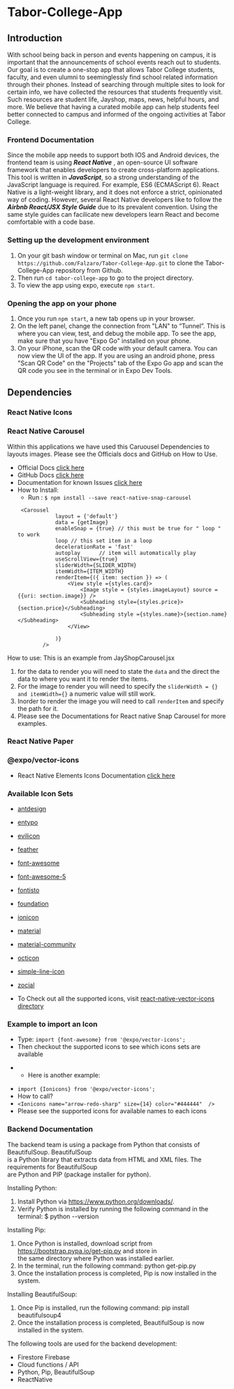 # Tabor-College-App
## Introduction
With school being back in person and events happening on campus, it is important that the announcements of school events reach out to students. Our goal is to create a one-stop app that allows Tabor College students, faculty, and even ulumni to seeminglessly find school related information through their phones. Instead of searching through multiple sites to look for certain info, we have collected the resources that students frequently visit. Such resources are student life, Jayshop, maps, news, helpful hours, and more. We believe that having a curated mobile app can help students feel better connected to campus and informed of the ongoing activities at Tabor College. 

### Frontend Documentation
Since the mobile app needs to support both IOS and Android devices, the frontend team is using ***React Native*** , an open-source UI software framework that enables developers to create cross-platform applications. This tool is written in ***JavaScript***, so a strong understanding of the JavaScript language is required. For example, ES6 (ECMAScript 6). React Native is a light-weight library, and it does not enforce a strict, opinionated way of coding. However, several React Native developers like to follow the ***Airbnb React/JSX Style Guide*** due to its prevalent convention. Using the same style guides can facilicate new developers learn React and become comfortable with a code base.


### Setting up the development environment
1. On your git bash window or terminal on Mac, run `git clone https://github.com/Falzaro/Tabor-College-App.git` to clone the Tabor-College-App repository from Github.
2. Then run `cd tabor-college-app` to go to the project directory.
3. To view the app using expo, execute `npm start`.

### Opening the app on your phone

1. Once you run `npm start`, a new tab opens up in your browser. 
2. On the left panel, change the connection from "LAN" to “Tunnel”. This is where you can view, test, and debug the mobile app. To see the app, make sure that you have "Expo Go" installed on your phone.
3. On your iPhone, scan the QR code with your default camera. You can now view the UI of the app. If you are using an android phone, press "Scan QR Code" on the "Projects" tab of the Expo Go app and scan the QR code you see in the terminal or in Expo Dev Tools.

## Dependencies
### React Native Icons 
### React Native Carousel
Within this applications we have used this Caruousel Dependencies to layouts images. Please see the Officials docs and GitHub on How to Use.
- Official Docs [click here](https://www.npmjs.com/package/react-native-snap-carousel)
- GitHub Docs [click here](https://github.com/meliorence/react-native-snap-carousel)
- Documentation for known Issues [click here](https://github.com/meliorence/react-native-snap-carousel/blob/master/doc/KNOWN_ISSUES.md)
- How to Install: 
    - Run : `$ npm install --save react-native-snap-carousel`
    ```
     <Carousel 
                layout = {'default'}
                data = {getImage}
                enableSnap = {true} // this must be true for " loop " to work
                loop // this set item in a loop 
                decelerationRate = 'fast'
                autoplay	  // item will automatically play
                useScrollView={true}
                sliderWidth={SLIDER_WIDTH}
                itemWidth={ITEM_WIDTH}
                renderItem={({ item: section }) => (
                    <View style ={styles.card}>  
                        <Image style = {styles.imageLayout} source = {{uri: section.image}} />
                        <Subheading style={styles.price}>{section.price}</Subheading>
                        <Subheading style ={styles.name}>{section.name}</Subheading>
                    </View>
                   
                )}
            />
    ```
How to use: This is an example from JayShopCarousel.jsx 
1.  for the data to render you will need to state the `data` and the direct the data to where you want it to render the items. 
2.  For the image to render you will need to specify the `sliderWidth = {} and itemWidth={}` a numeric value will still work.
3.  Inorder to render the image you will need to call `renderItem` and specify the path for it.
4.  Please see the Documentations for React native Snap Carousel for more examples.
### React Native Paper
### 
### @expo/vector-icons
- React Native Elements Icons Documentation [click here](https://docs.expo.dev/guides/icons/#expovector-icons)

### Available Icon Sets
- [antdesign](https://ant.design/components/icon/)
- [entypo](http://www.entypo.com/)
- [evilicon](http://evil-icons.io/)
- [feather](https://feathericons.com/)
- [font-awesome](https://fontawesome.com/v4.7.0/)
- [font-awesome-5](https://fontawesome.com/)
- [fontisto](https://www.fontisto.com/icons)
- [foundation](http://zurb.com/playground/foundation-icon-fonts-3)
- [ionicon](http://ionicons.com/)
- [material](https://material.io/tools/icons)
- [material-community](https://materialdesignicons.com/)
- [octicon](https://octicons.github.com/)
- [simple-line-icon](https://simplelineicons.github.io/)
- [zocial](http://weloveiconfonts.com/)

- To Check out all the supported icons, visit [react-native-vector-icons directory](https://oblador.github.io/react-native-vector-icons/)

### Example to import an Icon 
- Type: `import {font-awesome} from '@expo/vector-icons';`
- Then checkout the supported icons to see which icons sets are available
* * Here is another example: 
- `import {Ionicons} from '@expo/vector-icons';`
- How to call? 
- ` <Ionicons name="arrow-redo-sharp" size={14} color="#444444"  /> `
- Please see the supported icons for available names to each icons

### Backend Documentation
The backend team is using a package from Python that consists of BeautifulSoup. BeautifulSoup </br>
is a Python library that extracts data from HTML and XML files. The requirements for BeautifulSoup </br>
are Python and PIP (package installer for python). </br>

Installing Python: </br>
1. Install Python via https://www.python.org/downloads/.
2. Verify Python is installed by running the following command in the terminal: $ python --version

Installing Pip: </br>
1. Once Python is installed, download script from https://bootstrap.pypa.io/get-pip.py and store in </br>
the same directory where Python was installed earlier.
2. In the terminal, run the following command: python get-pip.py
3. Once the installation process is completed, Pip is now installed in the system.

Installing BeautifulSoup: </br>
1. Once Pip is installed, run the following command: pip install beautifulsoup4
2. Once the installation process is completed, BeautifulSoup is now installed in the system.

The following tools are used for the backend development: </br>
- Firestore Firebase
- Cloud functions / API
- Python, Pip, BeautifulSoup
- ReactNative
